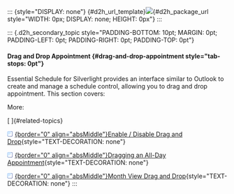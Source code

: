 ::: {style="DISPLAY: none"}
[](ms-xhelp:///?Id=d2h_url_template){#d2h_url_template}![](!package_url!){#d2h_package_url style="WIDTH: 0px; DISPLAY: none; HEIGHT: 0px"}
:::

::: {.d2h_secondary_topic style="PADDING-BOTTOM: 10pt; MARGIN: 0pt; PADDING-LEFT: 0pt; PADDING-RIGHT: 0pt; PADDING-TOP: 0pt"}
#### Drag and Drop Appointment {#drag-and-drop-appointment style="tab-stops: 0pt"}

Essential Schedule for Silverlight provides an interface similar to Outlook to create and manage a schedule control, allowing you to drag and drop appointment. This section covers:

More:

[ ]{#related-topics}

[![](button.gif){border="0" align="absMiddle"}Enable / Disable Drag and Drop](ms-xhelp:///?Id=a7ed81f7-cfee-43c5-8d77-447924d904d3){style="TEXT-DECORATION: none"}

[![](button.gif){border="0" align="absMiddle"}Dragging an All-Day Appointment](ms-xhelp:///?Id=799ce44e-6980-4c44-97e1-2824ebc4aacf){style="TEXT-DECORATION: none"}

[![](button.gif){border="0" align="absMiddle"}Month View Drag and Drop](ms-xhelp:///?Id=e60c1d97-3b9d-4978-8c14-04e440dd56ef){style="TEXT-DECORATION: none"}
:::

